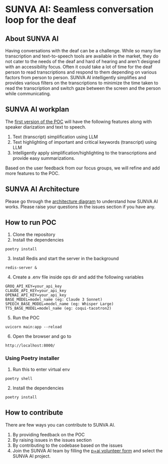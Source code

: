 # SUNVA AI: Seamless conversation loop for the deaf

## About SUNVA AI

Having conversations with the deaf can be a challenge. While so many live transcription and text-to-speech tools are available in the market, they do not cater to the needs of the deaf and hard of hearing and aren't designed with an accessibility focus. Often it could take a lot of time for the deaf person to read transcriptions and respond to them depending on various factors from person to person. SUNVA AI intelligently simplifies and provides various filters on the transcriptions to minimize the time taken to read the transcription and switch gaze between the screen and the person while communicating.

## SUNVA AI workplan 

The [first version of the POC](https://www.figma.com/proto/xK0fvVJL9wRWTkwdBeRu2U/Sunva.Ai?page-id=84%3A803&node-id=84-805&viewport=917%2C520%2C0.14&t=ZpNPT9hGNjHWzrqy-1&scaling=min-zoom&content-scaling=fixed&starting-point-node-id=84%3A805&show-proto-sidebar=1) will have the following features along with speaker diarization and text to speech. 

1. Text (transcript) simplification using LLM
2. Text highlighting of important and critical keywords (transcript) using LLM
3. Intelligently apply simplification/highlighting to the transcriptions and provide easy summarizations.

Based on the user feedback from our focus groups, we will refine and add more features to the POC.

## SUNVA AI Architecture

Please go through the [architecture diagram](https://www.figma.com/board/INrqk911VUw8uF29VrVnMw/Sunva-p1-flow-diagram?node-id=0-1&t=HF91DJzPwA6QnQT6-1) to understand how SUNVA AI works. Please raise your questions in the issues section if you have any.

## How to run POC

1. Clone the repository
2. Install the dependencies
```
poetry install
```
3. Install Redis and start the server in the background
```
redis-server &
```
4. Create a .env file inside ops dir and add the following variables
```
GROQ_API_KEY=your_api_key
CLAUDE_API_KEY=your_api_key
OPENAI_API_KEY=your_api_key
BASE_MODEL=model_name (eg: Claude 3 Sonnet)
SPEECH_BASE_MODEL=model_name (eg: Whisper Large)
TTS_BASE_MODEL=model_name (eg: coqui-tacotron2)
```
5. Run the POC
```
uvicorn main:app --reload
```
6. Open the browser and go to
```
http://localhost:8000/
```

### Using Poetry installer

1. Run this to enter virtual env
```
poetry shell
```
2. Install the dependencies
```
poetry install
```

## How to contribute

There are few ways you can contribute to SUNVA AI.

1. By providing feedback on the POC
2. By raising issues in the issues section
3. By contributing to the codebase based on the issues
4. Join the SUNVA AI team by filling the [p+ai volunteer form](https://peopleplus.ai/volunteer) and select the SUNVA AI project.





